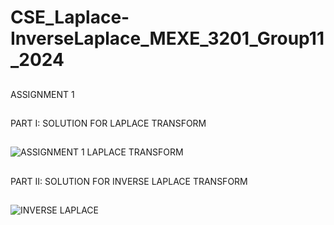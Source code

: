 # CSE_Laplace-InverseLaplace_MEXE_3201_Group11_2024 

##
ASSIGNMENT 1

##
PART I: SOLUTION FOR LAPLACE TRANSFORM
##

![ASSIGNMENT 1 LAPLACE TRANSFORM](https://github.com/ImangTimang/CSE_Laplace-InverseLaplace_MEXE_3201_Group11_2024/assets/157549014/e7e53073-825e-4821-b808-426a138614df)

##
PART II: SOLUTION FOR INVERSE LAPLACE TRANSFORM

##
![INVERSE LAPLACE](https://github.com/ImangTimang/CSE_Laplace-InverseLaplace_MEXE_3201_Group11_2024/assets/157549014/1eedef9a-362d-4af3-a2fd-333b14356898)


